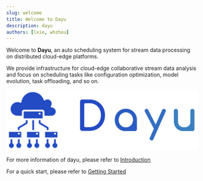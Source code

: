 ```yaml
---
slug: welcome
title: Welcome to Dayu
description: dayu
authors: [lxie, whzhou]
---
```


Welcome to **Dayu**, an auto scheduling system for stream data processing on distributed cloud-edge platforms.

We provide infrastructure for cloud-edge collaborative stream data analysis and focus on scheduling tasks like configuration optimization, model evolution, task offloading, and so on.


![dayu-img](./dayu.png)

For more information of dayu, please refer to [Introduction](https://dayu-autostreamer.github.io/docs/introduction/why-dayu)

For a quick start, please refer to [Getting Started](https://dayu-autostreamer.github.io/docs/getting-start/quick-start)
